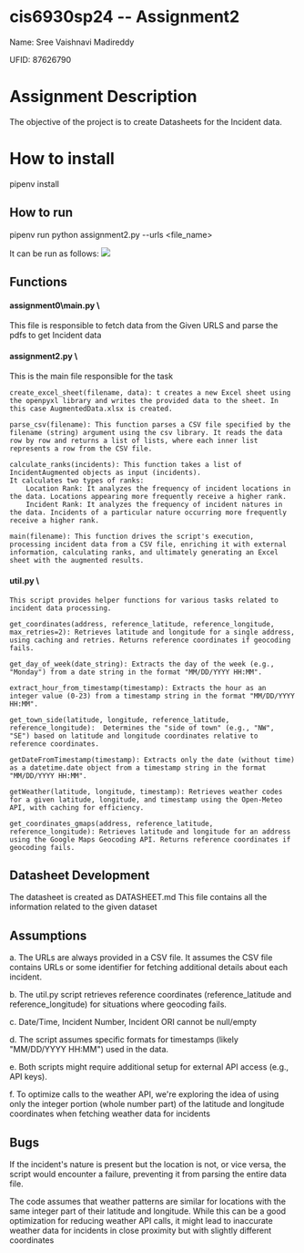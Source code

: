 # cis6930sp24 -- Assignment2

Name: Sree Vaishnavi Madireddy

UFID: 87626790

# Assignment Description 
The objective of the project is to create Datasheets for the Incident data.

# How to install
pipenv install

## How to run
pipenv run python assignment2.py --urls <file_name>

It can be run as follows:
![](https://github.com/VaishnaviReddy99/cis6930sp24-assignment2/blob/main/output.gif)



## Functions
#### assignment0\main.py \
This file is responsible to fetch data from the Given URLS and parse the pdfs to get Incident data

#### assignment2.py \
This is the main file responsible for the task

    create_excel_sheet(filename, data): t creates a new Excel sheet using the openpyxl library and writes the provided data to the sheet. In this case AugmentedData.xlsx is created.
    
    parse_csv(filename): This function parses a CSV file specified by the filename (string) argument using the csv library. It reads the data row by row and returns a list of lists, where each inner list represents a row from the CSV file.
    
    calculate_ranks(incidents): This function takes a list of IncidentAugmented objects as input (incidents).
    It calculates two types of ranks:
        Location Rank: It analyzes the frequency of incident locations in the data. Locations appearing more frequently receive a higher rank.
        Incident Rank: It analyzes the frequency of incident natures in the data. Incidents of a particular nature occurring more frequently receive a higher rank.
    
    main(filename): This function drives the script's execution, processing incident data from a CSV file, enriching it with external information, calculating ranks, and ultimately generating an Excel sheet with the augmented results.

#### util.py \
    This script provides helper functions for various tasks related to incident data processing.

    get_coordinates(address, reference_latitude, reference_longitude, max_retries=2): Retrieves latitude and longitude for a single address, using caching and retries. Returns reference coordinates if geocoding fails.

    get_day_of_week(date_string): Extracts the day of the week (e.g., "Monday") from a date string in the format "MM/DD/YYYY HH:MM".
    
    extract_hour_from_timestamp(timestamp): Extracts the hour as an integer value (0-23) from a timestamp string in the format "MM/DD/YYYY HH:MM".

    get_town_side(latitude, longitude, reference_latitude, reference_longitude):  Determines the "side of town" (e.g., "NW", "SE") based on latitude and longitude coordinates relative to reference coordinates.
    
    getDateFromTimestamp(timestamp): Extracts only the date (without time) as a datetime.date object from a timestamp string in the format "MM/DD/YYYY HH:MM".

    getWeather(latitude, longitude, timestamp): Retrieves weather codes for a given latitude, longitude, and timestamp using the Open-Meteo API, with caching for efficiency.

    get_coordinates_gmaps(address, reference_latitude, reference_longitude): Retrieves latitude and longitude for an address using the Google Maps Geocoding API. Returns reference coordinates if geocoding fails.

    
## Datasheet Development
The datasheet is created as DATASHEET.md 
This file contains all the information related to the given dataset

## Assumptions
a. The URLs are always provided in a CSV file. It assumes the CSV file contains URLs or some identifier for fetching additional details about each incident.

b. The util.py script retrieves reference coordinates (reference_latitude and reference_longitude) for situations where geocoding fails.

c. Date/Time, Incident Number, Incident ORI cannot be null/empty

d. The script assumes specific formats for timestamps (likely "MM/DD/YYYY HH:MM") used in the data.

e. Both scripts might require additional setup for external API access (e.g., API keys).   

f. To optimize calls to the weather API, we're exploring the idea of using only the integer portion (whole number part) of the latitude and longitude coordinates when fetching weather data for incidents

## Bugs
If the incident's nature is present but the location is not, or vice versa, the script would encounter a failure, preventing it from parsing the entire data file.

The code assumes that weather patterns are similar for locations with the same integer part of their latitude and longitude. While this can be a good optimization for reducing weather API calls, it might lead to inaccurate weather data for incidents in close proximity but with slightly different coordinates



